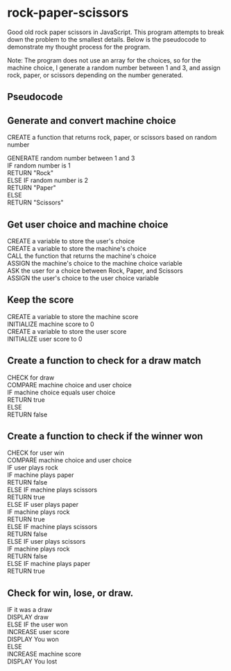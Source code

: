 # rock-paper-scissors  
Good old rock paper scissors in JavaScript. This program attempts to break down the problem to the smallest details. Below is the pseudocode to demonstrate my thought process for the program.  
  
Note: The program does not use an array for the choices, so for the machine choice, I generate a random number between 1 and 3, and assign rock, paper, or scissors depending on the number generated.  
  
## Pseudocode   
  
## Generate and convert machine choice  
CREATE a function that returns rock, paper, or scissors based on random number  
  
GENERATE random number between 1 and 3  
IF random number is 1  
    RETURN "Rock"  
ELSE IF random number is 2  
    RETURN "Paper"  
ELSE  
    RETURN "Scissors"  
  
  
## Get user choice and machine choice  
CREATE a variable to store the user's choice  
CREATE a variable to store the machine's choice  
CALL the function that returns the machine's choice  
ASSIGN the machine's choice to the machine choice variable  
ASK the user for a choice between Rock, Paper, and Scissors  
ASSIGN the user's choice to the user choice variable  
  
## Keep the score  
CREATE a variable to store the machine score  
INITIALIZE machine score to 0  
CREATE a variable to store the user score  
INITIALIZE user score to 0  
  
## Create a function to check for a draw match  
CHECK for draw  
    COMPARE machine choice and user choice  
    IF machine choice equals user choice  
        RETURN true  
    ELSE  
        RETURN false  
  
## Create a function to check if the winner won  
CHECK for user win  
    COMPARE machine choice and user choice  
    IF user plays rock  
        IF machine plays paper  
            RETURN false  
        ELSE IF machine plays scissors  
            RETURN true  
    ELSE IF user plays paper   
        IF machine plays rock  
            RETURN true  
        ELSE IF machine plays scissors  
            RETURN false  
    ELSE IF user plays scissors  
        IF machine plays rock  
            RETURN false  
        ELSE IF machine plays paper  
            RETURN true  
          
  
## Check for win, lose, or draw.   
IF it was a draw  
    DISPLAY draw  
ELSE IF the user won  
    INCREASE user score  
    DISPLAY You won  
ELSE   
    INCREASE machine score  
    DISPLAY You lost  
  
  
  
  
  
  
  
